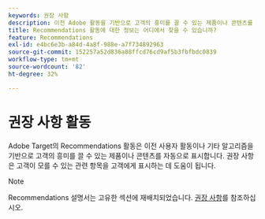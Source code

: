 ```yaml
---
keywords: 권장 사항
description: 이전 Adobe 활동을 기반으로 고객의 흥미를 끌 수 있는 제품이나 콘텐츠를 자동으로 표시하는  [!DNL Target] 의 Recommendations 활동에 대한 정보를 찾으십시오.
title: Recommendations 활동에 대한 정보는 어디에서 찾을 수 있습니까?
feature: Recommendations
exl-id: e4bc6e3b-a84d-4a8f-988e-a7f734892963
source-git-commit: 152257a52d836a88ffcd76cd9af5b3fbfbdc0839
workflow-type: tm+mt
source-wordcount: '82'
ht-degree: 32%

---
```


# 권장 사항 활동

Adobe Target의 Recommendations 활동은 이전 사용자 활동이나 기타 알고리즘을 기반으로 고객의 흥미를 끌 수 있는 제품이나 콘텐츠를 자동으로 표시합니다. 권장 사항은 고객이 모를 수 있는 관련 항목을 고객에게 표시하는 데 도움이 됩니다.

>[!NOTE]
>
>Recommendations 설명서는 고유한 섹션에 재배치되었습니다. [권장 사항](/help/main/c-recommendations/recommendations.md#concept_7556C8A4543942F2A77B13A29339C0C0)를 참조하십시오.
